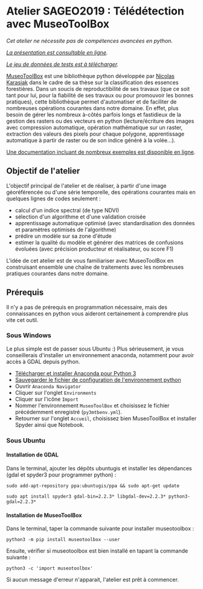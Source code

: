 # Atelier SAGEO2019 : Télédétection avec MuseoToolBox
*Cet atelier ne nécessite pas de compétences avancées en python*.

*[La présentation est consultable en ligne](https://nkarasiak.github.io/atelier_SAGEO2019).*

*[Le jeu de données de tests est à télécharger](https://github.com/nkarasiak/atelier_SAGEO2019/archive/data.zip).*

[MuseoToolBox](https://github.com/lennepkade/MuseoToolBox]) est une bibliothèque python développée par [Nicolas Karasiak](http://wwww.karasiak.net) dans le cadre de sa thèse sur la classification des essences forestières. Dans un soucis de reproductibilité de ses travaux (que ce soit tant pour lui, pour la fiabilité de ses travaux ou pour promouvoir les bonnes pratiques), cette bibliothèque permet d'automatiser et de faciliter de nombreuses opérations courantes dans notre domaine. En effet, plus besoin de gérer les nombreux à-côtés parfois longs et fastidieux de la gestion des rasters ou des vecteurs en python (lecture/écriture des images avec compression automatique, opération mathématique sur un raster, extraction des valeurs des pixels pour chaque polygone, apprentissage automatique à partir de raster ou de son indice généré à la volée...).

[Une documentation incluant de nombreux exemples est disponible en ligne](https://museotoolbox.readthedocs.io/).
## Objectif de l'atelier

L'objectif principal de l'atelier et de réaliser, à partir d'une image géoréférencée ou d'une série temporelle, des opérations courantes mais en quelques lignes de codes seulement :

- calcul d'un indice spectral (de type NDVI)
- sélection d'un algorithme et d'une validation croisée
- apprentissage automatique optimisé (avec standardisation des données et paramètres optimisés de l'algorithme)
- prédire un modèle sur sa zone d'étude
- estimer la qualité du modèle et générer des matrices de confusions évoluées (avec précision producteur et réalisateur, ou score F1)

L'idée de cet atelier est de vous familiariser avec MuseoToolBox en construisant ensemble une chaîne de traitements avec les nombreuses pratiques courantes dans notre domaine.

## Prérequis

Il n'y a pas de prérequis en programmation nécessaire, mais des connaissances en python vous aideront certainement à comprendre plus vite cet outil.

### Sous Windows

Le plus simple est de passer sous Ubuntu :) Plus sérieusement, je vous conseillerais d'installer un environnement anaconda, notamment pour avoir accès à GDAL depuis python.

- [Télécharger et installer Anaconda pour Python 3](https://www.anaconda.com/distribution/)
- [Sauvegarder le fichier de configuration de l'environnement python](https://raw.githubusercontent.com/lennepkade/atelier_SAGEO2019/master/py3mtbenv.yml)
- Ouvrir `Anaconda Navigator`
- Cliquer sur l'onglet `Environments`
- Cliquer sur l'icône `Import`
- Nommer l'environnement `MuseoToolBox` et choisissez le fichier précédemment enregistré (`py3mtbenv.yml`).
- Retourner sur l'onglet `Accueil`, choisissez bien MuseoToolBox et installer Spyder ainsi que Notebook.

### Sous Ubuntu

#### Installation de GDAL

Dans le terminal, ajouter les dépôts ubuntugis et installer les dépendances (gdal et spyder3 pour programmer python) :
```
sudo add-apt-repository ppa:ubuntugis/ppa && sudo apt-get update

sudo apt install spyder3 gdal-bin=2.2.3* libgdal-dev=2.2.3* python3-gdal=2.2.3*
```

#### Installation de MuseoToolBox
Dans le terminal, taper la commande suivante pour installer museotoolbox :
```
python3 -m pip install museotoolbox --user
```

Ensuite, vérifier si museotoolbox est bien installé en tapant la commande suivante :

`python3 -c 'import museotoolbox' `

Si aucun message d'erreur n'apparait, l'atelier est prêt à commencer.
